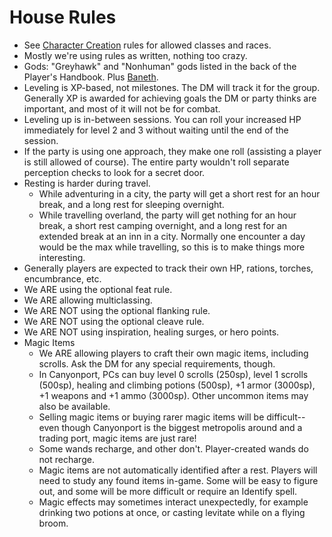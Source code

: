 # House Rules
- See [Character Creation](build.md) rules for allowed classes and races.
- Mostly we're using rules as written, nothing too crazy.
- Gods: "Greyhawk" and "Nonhuman" gods listed in the back of the Player's Handbook. Plus [Baneth](baneth.md).
- Leveling is XP-based, not milestones. The DM will track it for the group. Generally XP is awarded for achieving goals the DM or party thinks are important, and most of it will not be for combat.
- Leveling up is in-between sessions. You can roll your increased HP immediately for level 2 and 3 without waiting until the end of the session.
- If the party is using one approach, they make one roll (assisting a player is still allowed of course). The entire party wouldn't roll separate perception checks to look for a secret door.
- Resting is harder during travel.
  - While adventuring in a city, the party will get a short rest for an hour break, and a long rest for sleeping overnight.
  - While travelling overland, the party will get nothing for an hour break, a short rest camping overnight, and a long rest for an extended break at an inn in a city. Normally one encounter a day would be the max while travelling, so this is to make things more interesting.
- Generally players are expected to track their own HP, rations, torches, encumbrance, etc.
- We ARE using the optional feat rule. 
- We ARE allowing multiclassing.
- We ARE NOT using the optional flanking rule.
- We ARE NOT using the optional cleave rule.
- We ARE NOT using inspiration, healing surges, or hero points.
- Magic Items
  - We ARE allowing players to craft their own magic items, including scrolls. Ask the DM for any special requirements, though.
  - In Canyonport, PCs can buy level 0 scrolls (250sp), level 1 scrolls (500sp), healing and climbing potions (500sp), +1 armor (3000sp), +1 weapons and +1 ammo (3000sp). Other uncommon items may also be available.
  - Selling magic items or buying rarer magic items will be difficult--even though Canyonport is the biggest metropolis around and a trading port, magic items are just rare!
  - Some wands recharge, and other don't. Player-created wands do not recharge.
  - Magic items are not automatically identified after a rest. Players will need to study any found items in-game. Some will be easy to figure out, and some will be more difficult or require an Identify spell.
  - Magic effects may sometimes interact unexpectedly, for example drinking two potions at once, or casting levitate while on a flying broom.
